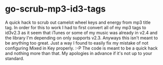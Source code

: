 go-scrub-mp3-id3-tags
=====================

A quick hack to scrub out camelot wheel keys and energy from mp3 title tag. In order for this to work I had to first convert all of my mp3 tags to id3v2.3 as it seem that iTunes or some of my music was already in v2.4 and the library I'm depending on only supports v2.3. Anyways this isn't meant to be anything too great. Just a way I found to easily fix my mistake of not configuring Mixed in Key properly. :-P The code is meant to be a quick hack and nothing more than that. My apologies in advance if it's not up to your standard.